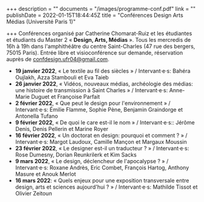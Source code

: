 +++
description = ""
documents = "/images/programme-conf.pdf"
link = ""
publishDate = 2022-01-15T18:44:45Z
title = "Conférences Design Arts Médias (Université Paris 1)"

+++
Conférences organisé par Catherine Chomarat-Ruiz et les étudiantes et étudiants du Master 2 « **Design, Arts, Médias** ». Tous les mercredis de 16h à 19h dans l'amphithéâtre du centre Saint-Charles (47 rue des bergers, 75015 Paris). Entrée libre et visioconférence sur demande, réservation auprès de confdesign.ufr04@gmail.com.

* **19 janvier 2022**, « Le textile au fil des siècles » /  Intervant·e·s: Bahéra Oujlakh, Azza Stambouli et Eva Taieb
* **26 janvier 2022**, « Vidéos, nouveaux médias, archéologie des médias: une histoire de transmission à Saint Charles » / Intervant·e·s: Anne-Marie Duguet et Françoise Parfait
* **2 février 2022**, « Que peut le design pour l'environnement » /  Intervant·e·s: Émilie Flamme, Sophie Pène, Benjamin Graindorge et Antonella Tufano
* **9 février 2022**, « De quoi le care est-il le nom » /  Intervant·e·s:: Jérôme Denis, Denis Pellerin et Marine Royer
* **16 février 2022**, « Un doctorat en design: pourquoi et comment ? » /  Intervant·e·s: Margot Laudoux, Camille Mançon et Margaux Moussin
* **23 février 2022**, « Le designer est-il un traducteur ? » / Intervant·e·s: Rose Dumesny, Dorian Reunkrilerk et Kim Sacks
* **9 mars 2022**, « Le design, déclencheur de l'apocalypse ? » /  Intervant·e·s: Roxane Andrès, Eric Combet, François Hartog, Anthony Masure et Anouk Merlot
* **16 mars 2022**: « Quels enjeux pour une exposition transversale entre design, arts et sciences aujourd'hui ? » / Intervant·e·s: Mathilde Tissot et Olivier Zeitoun